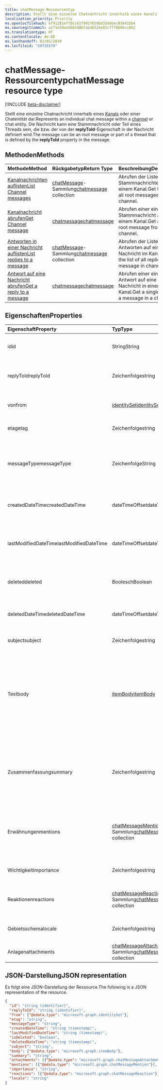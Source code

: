```yaml
---
title: chatMessage-Ressourcentyp
description: Stellt eine einzelne Chatnachricht innerhalb eines Kanals oder einer Chatentität dar. Die Nachricht kann eine Stammnachricht oder Teil eines Threads sein, die bzw. der von der **replyToId**-Eigenschaft in der Nachricht definiert wird.
localization_priority: Priority
ms.openlocfilehash: ef91281eff0cc61f992f659bd33debec03841bb4
ms.sourcegitcommit: a1f1e59ee568340bfabdb524e01cff7860bcc862
ms.translationtype: HT
ms.contentlocale: de-DE
ms.lasthandoff: 02/05/2019
ms.locfileid: "29735579"
---
```

# <a name="chatmessage-resource-type"></a><span data-ttu-id="ed11e-104">chatMessage-Ressourcentyp</span><span class="sxs-lookup"><span data-stu-id="ed11e-104">chatMessage resource type</span></span>

[!INCLUDE [beta-disclaimer](../../includes/beta-disclaimer.md)]

<span data-ttu-id="ed11e-105">Stellt eine einzelne Chatnachricht innerhalb eines [Kanals](channel.md) oder einer Chatentität dar.</span><span class="sxs-lookup"><span data-stu-id="ed11e-105">Represents an individual chat message within a [channel](channel.md) or chat entity.</span></span> <span data-ttu-id="ed11e-106">Die Nachricht kann eine Stammnachricht oder Teil eines Threads sein, die bzw. der von der **replyToId**-Eigenschaft in der Nachricht definiert wird.</span><span class="sxs-lookup"><span data-stu-id="ed11e-106">The message can be an root message or part of a thread that is defined by the **replyToId** property in the message.</span></span>

## <a name="methods"></a><span data-ttu-id="ed11e-107">Methoden</span><span class="sxs-lookup"><span data-stu-id="ed11e-107">Methods</span></span>

| <span data-ttu-id="ed11e-108">Methode</span><span class="sxs-lookup"><span data-stu-id="ed11e-108">Method</span></span>       | <span data-ttu-id="ed11e-109">Rückgabetyp</span><span class="sxs-lookup"><span data-stu-id="ed11e-109">Return Type</span></span>  |<span data-ttu-id="ed11e-110">Beschreibung</span><span class="sxs-lookup"><span data-stu-id="ed11e-110">Description</span></span>|
|:---------------|:--------|:----------|
|[<span data-ttu-id="ed11e-111">Kanalnachrichten auflisten</span><span class="sxs-lookup"><span data-stu-id="ed11e-111">List Channel messages</span></span>](../api/channel-list-messages.md) | <span data-ttu-id="ed11e-112">[chatMessage](chatmessage.md)-Sammlung</span><span class="sxs-lookup"><span data-stu-id="ed11e-112">[chatmessage](chatmessage.md) collection</span></span> | <span data-ttu-id="ed11e-113">Abrufen der Liste aller Stammnachrichten in einem Kanal.</span><span class="sxs-lookup"><span data-stu-id="ed11e-113">Get the list of all root messages in a channel.</span></span>|
|[<span data-ttu-id="ed11e-114">Kanalnachricht abrufen</span><span class="sxs-lookup"><span data-stu-id="ed11e-114">Get Channel message</span></span>](../api/channel-get-message.md) | [<span data-ttu-id="ed11e-115">chatmessage</span><span class="sxs-lookup"><span data-stu-id="ed11e-115">chatmessage</span></span>](chatmessage.md) | <span data-ttu-id="ed11e-116">Abrufen einer einzelnen Stammnachricht aus einem Kanal.</span><span class="sxs-lookup"><span data-stu-id="ed11e-116">Get a single root message from a channel.</span></span>|
|[<span data-ttu-id="ed11e-117">Antworten in einer Nachricht auflisten</span><span class="sxs-lookup"><span data-stu-id="ed11e-117">List replies to a message</span></span>](../api/channel-list-messagereplies.md) | <span data-ttu-id="ed11e-118">[chatMessage](chatmessage.md)-Sammlung</span><span class="sxs-lookup"><span data-stu-id="ed11e-118">[chatmessage](chatmessage.md) collection</span></span>| <span data-ttu-id="ed11e-119">Abrufen der Liste aller Antworten auf eine Nachricht im Kanal.</span><span class="sxs-lookup"><span data-stu-id="ed11e-119">Get the list of all replies to a message in channel.</span></span>|
|[<span data-ttu-id="ed11e-120">Antwort auf eine Nachricht abrufen</span><span class="sxs-lookup"><span data-stu-id="ed11e-120">Get a reply to a message</span></span>](../api/channel-get-messagereply.md) | [<span data-ttu-id="ed11e-121">chatmessage</span><span class="sxs-lookup"><span data-stu-id="ed11e-121">chatmessage</span></span>](chatmessage.md)| <span data-ttu-id="ed11e-122">Abrufen einer einzelnen Antwort auf eine Nachricht in einem Kanal.</span><span class="sxs-lookup"><span data-stu-id="ed11e-122">Get a single reply to a message in a channel.</span></span>|

## <a name="properties"></a><span data-ttu-id="ed11e-123">Eigenschaften</span><span class="sxs-lookup"><span data-stu-id="ed11e-123">Properties</span></span>
| <span data-ttu-id="ed11e-124">Eigenschaft</span><span class="sxs-lookup"><span data-stu-id="ed11e-124">Property</span></span>     | <span data-ttu-id="ed11e-125">Typ</span><span class="sxs-lookup"><span data-stu-id="ed11e-125">Type</span></span>   |<span data-ttu-id="ed11e-126">Beschreibung</span><span class="sxs-lookup"><span data-stu-id="ed11e-126">Description</span></span>|
|:---------------|:--------|:----------|
|<span data-ttu-id="ed11e-127">id</span><span class="sxs-lookup"><span data-stu-id="ed11e-127">id</span></span>|<span data-ttu-id="ed11e-128">String</span><span class="sxs-lookup"><span data-stu-id="ed11e-128">String</span></span>| <span data-ttu-id="ed11e-129">Schreibgeschützt.</span><span class="sxs-lookup"><span data-stu-id="ed11e-129">Read-only.</span></span> <span data-ttu-id="ed11e-130">Eindeutige ID der Nachricht.</span><span class="sxs-lookup"><span data-stu-id="ed11e-130">Unique ID of the message.</span></span>|
|<span data-ttu-id="ed11e-131">replyToId</span><span class="sxs-lookup"><span data-stu-id="ed11e-131">replyToId</span></span>| <span data-ttu-id="ed11e-132">Zeichenfolge</span><span class="sxs-lookup"><span data-stu-id="ed11e-132">string</span></span> | <span data-ttu-id="ed11e-133">ID der übergeordneten Nachricht/Stammnachricht des Threads</span><span class="sxs-lookup"><span data-stu-id="ed11e-133">Id of the parent message/root message of the thread</span></span> |
|<span data-ttu-id="ed11e-134">von</span><span class="sxs-lookup"><span data-stu-id="ed11e-134">from</span></span>|[<span data-ttu-id="ed11e-135">identitySet</span><span class="sxs-lookup"><span data-stu-id="ed11e-135">identitySet</span></span>](identityset.md)| <span data-ttu-id="ed11e-136">Einzelheiten über den Absender der Nachricht</span><span class="sxs-lookup"><span data-stu-id="ed11e-136">Details of the sender of the message</span></span>|
|<span data-ttu-id="ed11e-137">etag</span><span class="sxs-lookup"><span data-stu-id="ed11e-137">etag</span></span>| <span data-ttu-id="ed11e-138">Zeichenfolge</span><span class="sxs-lookup"><span data-stu-id="ed11e-138">string</span></span> | <span data-ttu-id="ed11e-139">Versionsnummer der Nachricht</span><span class="sxs-lookup"><span data-stu-id="ed11e-139">Version number of the message</span></span> |
|<span data-ttu-id="ed11e-140">messageType</span><span class="sxs-lookup"><span data-stu-id="ed11e-140">messageType</span></span>|<span data-ttu-id="ed11e-141">Zeichenfolge</span><span class="sxs-lookup"><span data-stu-id="ed11e-141">String</span></span>|<span data-ttu-id="ed11e-142">Der Typ der Nachricht; aktuell unterstützte Werte sind: message, chatEvent, Typing</span><span class="sxs-lookup"><span data-stu-id="ed11e-142">The type of message, current supported values are: message, chatEvent, Typing</span></span>|
|<span data-ttu-id="ed11e-143">createdDateTime</span><span class="sxs-lookup"><span data-stu-id="ed11e-143">createdDateTime</span></span>|<span data-ttu-id="ed11e-144">dateTimeOffset</span><span class="sxs-lookup"><span data-stu-id="ed11e-144">dateTimeOffset</span></span>|<span data-ttu-id="ed11e-145">Schreibgeschützt.</span><span class="sxs-lookup"><span data-stu-id="ed11e-145">Read only.</span></span> <span data-ttu-id="ed11e-146">Zeitstempel, wann die Nachricht erstellt wurde</span><span class="sxs-lookup"><span data-stu-id="ed11e-146">Timestamp of when the message was created</span></span>|
|<span data-ttu-id="ed11e-147">lastModifiedDateTime</span><span class="sxs-lookup"><span data-stu-id="ed11e-147">lastModifiedDateTime</span></span>|<span data-ttu-id="ed11e-148">dateTimeOffset</span><span class="sxs-lookup"><span data-stu-id="ed11e-148">dateTimeOffset</span></span>|<span data-ttu-id="ed11e-149">Schreibgeschützt.</span><span class="sxs-lookup"><span data-stu-id="ed11e-149">Read only.</span></span> <span data-ttu-id="ed11e-150">Zeitstempel, wann die Nachricht bearbeitet/aktualisiert wurde</span><span class="sxs-lookup"><span data-stu-id="ed11e-150">Timestamp of when the message was edited/updated</span></span>|
|<span data-ttu-id="ed11e-151">deleted</span><span class="sxs-lookup"><span data-stu-id="ed11e-151">deleted</span></span>|<span data-ttu-id="ed11e-152">Boolesch</span><span class="sxs-lookup"><span data-stu-id="ed11e-152">Boolean</span></span>|<span data-ttu-id="ed11e-153">Gibt an, ob eine Nachricht vorläufig gelöscht wurde.</span><span class="sxs-lookup"><span data-stu-id="ed11e-153">Represents if a message has been soft deleted</span></span>|
|<span data-ttu-id="ed11e-154">deletedDateTime</span><span class="sxs-lookup"><span data-stu-id="ed11e-154">deletedDateTime</span></span>|<span data-ttu-id="ed11e-155">dateTimeOffset</span><span class="sxs-lookup"><span data-stu-id="ed11e-155">dateTimeOffset</span></span>|<span data-ttu-id="ed11e-156">Schreibgeschützt.</span><span class="sxs-lookup"><span data-stu-id="ed11e-156">Read only.</span></span> <span data-ttu-id="ed11e-157">Zeitstempel, wann die Nachricht gelöscht wurde</span><span class="sxs-lookup"><span data-stu-id="ed11e-157">Timestamp at which the message was deleted</span></span> |
|<span data-ttu-id="ed11e-158">subject</span><span class="sxs-lookup"><span data-stu-id="ed11e-158">subject</span></span>|<span data-ttu-id="ed11e-159">Zeichenfolge</span><span class="sxs-lookup"><span data-stu-id="ed11e-159">string</span></span>|<span data-ttu-id="ed11e-160">Nachrichtenbetreff</span><span class="sxs-lookup"><span data-stu-id="ed11e-160">Message subject line.</span></span> <span data-ttu-id="ed11e-161">Optional</span><span class="sxs-lookup"><span data-stu-id="ed11e-161">Optional</span></span>|
|<span data-ttu-id="ed11e-162">Text</span><span class="sxs-lookup"><span data-stu-id="ed11e-162">body</span></span>|[<span data-ttu-id="ed11e-163">itemBody</span><span class="sxs-lookup"><span data-stu-id="ed11e-163">itemBody</span></span>](itembody.md)|<span data-ttu-id="ed11e-164">Nur-Text-/HTML-Darstellung des Inhalts der Nachricht.</span><span class="sxs-lookup"><span data-stu-id="ed11e-164">Plaintext/HTML representation of the content of the message.</span></span> <span data-ttu-id="ed11e-165">Gibt standardmäßig Nur-Text wieder; Anwendung kann HTML wahlweise als Teil eines Abfrageparameters auswählen</span><span class="sxs-lookup"><span data-stu-id="ed11e-165">Returns plain text by default, application can choose HTML as part of a query param</span></span>|
|<span data-ttu-id="ed11e-166">Zusammenfassung</span><span class="sxs-lookup"><span data-stu-id="ed11e-166">summary</span></span>|<span data-ttu-id="ed11e-167">Zeichenfolge</span><span class="sxs-lookup"><span data-stu-id="ed11e-167">string</span></span>|<span data-ttu-id="ed11e-168">Zusammenfassungstext der Nachricht, die für Pushbenachrichtigungen und Zusammenfassungs- oder Fallbackansichten verwendet werden kann </span><span class="sxs-lookup"><span data-stu-id="ed11e-168">Summary text of the message that could be used for push notifications and summary views or fall back views</span></span>|
|<span data-ttu-id="ed11e-169">Erwähnungen</span><span class="sxs-lookup"><span data-stu-id="ed11e-169">mentions</span></span>|<span data-ttu-id="ed11e-170">[chatMessageMention](chatmention.md)-Sammlung</span><span class="sxs-lookup"><span data-stu-id="ed11e-170">[chatMessageMention](chatmention.md) collection</span></span>| <span data-ttu-id="ed11e-171">Liste der Entitäten, die in der Nachricht angegeben werden.</span><span class="sxs-lookup"><span data-stu-id="ed11e-171">List of entities mentioned in the message.</span></span> <span data-ttu-id="ed11e-172">Derzeit unterstützt: user, bot, team, channel</span><span class="sxs-lookup"><span data-stu-id="ed11e-172">Currently supports user, bot, team, channel</span></span>|
|<span data-ttu-id="ed11e-173">Wichtigkeit</span><span class="sxs-lookup"><span data-stu-id="ed11e-173">importance</span></span>| <span data-ttu-id="ed11e-174">Zeichenfolge</span><span class="sxs-lookup"><span data-stu-id="ed11e-174">string</span></span> | <span data-ttu-id="ed11e-175">Legt die Wichtigkeit der Nachricht fest: Hoch, Niedrig</span><span class="sxs-lookup"><span data-stu-id="ed11e-175">The importance of the message: Normal, High</span></span>|
|<span data-ttu-id="ed11e-176">Reaktionen</span><span class="sxs-lookup"><span data-stu-id="ed11e-176">reactions</span></span>| <span data-ttu-id="ed11e-177">[chatMessageReaction](chatreaction.md)-Sammlung</span><span class="sxs-lookup"><span data-stu-id="ed11e-177">[chatMessageReaction](chatreaction.md) collection</span></span> | <span data-ttu-id="ed11e-178">Reaktionen auf diese Nachricht (z. B. Gefällt mir)</span><span class="sxs-lookup"><span data-stu-id="ed11e-178">Reactions for this message (for example, Like)</span></span>|
|<span data-ttu-id="ed11e-179">Gebietsschema</span><span class="sxs-lookup"><span data-stu-id="ed11e-179">locale</span></span>|<span data-ttu-id="ed11e-180">Zeichenfolge</span><span class="sxs-lookup"><span data-stu-id="ed11e-180">string</span></span>|<span data-ttu-id="ed11e-181">Vom Client festgelegtes Gebietsschema der Nachricht</span><span class="sxs-lookup"><span data-stu-id="ed11e-181">Locale of the message set by the client</span></span>|
|<span data-ttu-id="ed11e-182">Anlagen</span><span class="sxs-lookup"><span data-stu-id="ed11e-182">attachments</span></span>|<span data-ttu-id="ed11e-183">[chatMessageAttachment](chatattachment.md)-Sammlung</span><span class="sxs-lookup"><span data-stu-id="ed11e-183">[chatMessageAttachment](chatattachment.md) collection</span></span> |<span data-ttu-id="ed11e-184">Angefügte Dateien</span><span class="sxs-lookup"><span data-stu-id="ed11e-184">Attached files</span></span>|


## <a name="json-representation"></a><span data-ttu-id="ed11e-185">JSON-Darstellung</span><span class="sxs-lookup"><span data-stu-id="ed11e-185">JSON representation</span></span>

<span data-ttu-id="ed11e-186">Es folgt eine JSON-Darstellung der Ressource.</span><span class="sxs-lookup"><span data-stu-id="ed11e-186">The following is a JSON representation of the resource.</span></span>

<!-- {
  "blockType": "resource",
  "optionalProperties": [
    "deleted",
    "deletedDateTime",
    "attachments",
    "importance",
    "reactions",
    "mentions",
    "subject",
    "summary"
  ],
  "baseType": "microsoft.graph.entity",
  "@odata.type": "microsoft.graph.chatMessage"
}-->

```json
{
  "id": "string (identifier)",
  "replyToId": "string (identifier)",
  "from": {"@odata.type": "microsoft.graph.identitySet"},
  "etag": "string",
  "messageType": "string",
  "createdDateTime": "string (timestamp)",
  "lastModifiedDateTime": "string (timestamp)",
  "isDeleted": "boolean",
  "deletedDateTime": "string (timestamp)",
  "subject": "string",
  "body": {"@odata.type": "microsoft.graph.itemBody"},
  "summary": "string",
  "attachments": [{"@odata.type": "microsoft.graph.chatMessageAttachment"}],
  "mentions": [{"@odata.type": "microsoft.graph.chatMessageMention"}],
  "importance": "string",
  "reactions": [{"@odata.type": "microsoft.graph.chatMessageReaction"}],
  "locale": "string"
}

```

<!-- uuid: 8fcb5dbc-d5aa-4681-8e31-b001d5168d79
2015-10-25 14:57:30 UTC -->
<!--
{
  "type": "#page.annotation",
  "description": "chat message resource",
  "keywords": "",
  "section": "documentation",
  "tocPath": "",
  "suppressions": [
    "Error: /api-reference/beta/resources/chatmessage.md:\r\n      Exception processing links.\r\n    System.ArgumentException: Link Definition was null. Link text: !INCLUDE [beta-disclaimer](../../includes/beta-disclaimer.md)\r\n      at ApiDoctor.Validation.DocFile.get_LinkDestinations()\r\n      at ApiDoctor.Validation.DocSet.ValidateLinks(Boolean includeWarnings, String[] relativePathForFiles, IssueLogger issues, Boolean requireFilenameCaseMatch, Boolean printOrphanedFiles)"
  ]
}
-->
